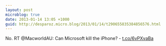 ```yaml
---
layout: post
microblog: true
date: 2013-01-14 13:05 +1000
guid: http://desparoz.micro.blog/2013/01/14/t290655835384856576.html
---
```

No. RT @MacworldAU: Can Microsoft kill the iPhone? - [t.co/6vPXvaBa](http://t.co/6vPXvaBa)

